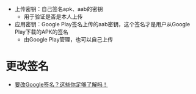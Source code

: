 - 上传密钥：自己签名apk、aab的密钥
	- 用于验证是否是本人上传
- 应用密钥：Google Play签名上传的aab密钥，这个签名才是用户从Google Play下载的APK的签名
	- 由Google Play管理，也可以自己上传

# 更改签名
- [要改Google签名？这些你足够了解吗！](https://juejin.cn/post/7381740011229315123)



